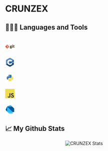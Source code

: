 
# CRUNZEX


## 👨🏽‍💻 Languages and Tools
<code> <img height="30" src="https://raw.githubusercontent.com/github/explore/main/topics/git/git.png"> </code>
<code> <img height="30" src="https://raw.githubusercontent.com/github/explore/main/topics/cpp/cpp.png"> </code>
<code> <img height="30" src="https://raw.githubusercontent.com/github/explore/main/topics/python/python.png"> </code>
<code> <img height="30" src="https://raw.githubusercontent.com/github/explore/main/topics/javascript/javascript.png"> </code>
<code> <img height="30" src="https://raw.githubusercontent.com/github/explore/main/topics/dart/dart.png"> </code>

## 📈 My Github Stats
<p align="center"> <img src="https://github-readme-stats.vercel.app/api?username=CRUNZEX&count_private=true&show_icons=true&hide_title=true&theme=radical" alt="CRUNZEX Stats" />